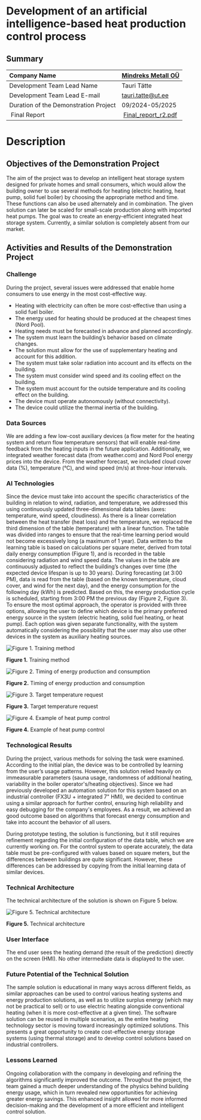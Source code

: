 # Development of an artificial intelligence-based heat production control process


## Summary
| Company Name | [Mindreks Metall OÜ](https://mindreksmetall.ee/) |
| :--- | :--- |
| Development Team Lead Name | Tauri Tätte |
| Development Team Lead E-mail | [tauri.tatte@ut.ee](mailto:tauri.tatte@ut.ee) |
| Duration of the Demonstration Project | 09/2024-05/2025 |
| Final Report | [Final_report_r2.pdf](https://github.com/ai-robotics-estonia/2024_Experimenting_of_AI_based_heat_production_management_process/blob/main/assets/Final_report_r2.pdf) |

# Description
## Objectives of the Demonstration Project
The aim of the project was to develop an intelligent heat storage system designed for private homes and small consumers, which would allow the building owner to use several methods for heating (electric heating, heat pump, solid fuel boiler) by choosing the appropriate method and time. These functions can also be used alternately and in combination. The given solution can later be scaled for small-scale production along with imported heat pumps. The goal was to create an energy-efficient integrated heat storage system. Currently, a similar solution is completely absent from our market.

## Activities and Results of the Demonstration Project
### Challenge
During the project, several issues were addressed that enable home consumers to use energy in the most cost-effective way.
- Heating with electricity can often be more cost-effective than using a solid fuel boiler.
- The energy used for heating should be produced at the cheapest times (Nord Pool).
- Heating needs must be forecasted in advance and planned accordingly.
- The system must learn the building’s behavior based on climate changes.
- The solution must allow for the use of supplementary heating and account for this addition.
- The system must take solar radiation into account and its effects on the building.
- The system must consider wind speed and its cooling effect on the building.
- The system must account for the outside temperature and its cooling effect on the building.
- The device must operate autonomously (without connectivity).
- The device could utilize the thermal inertia of the building.


### Data Sources
We are adding a few low-cost auxiliary devices (a flow meter for the heating system and return flow temperature sensors) that will enable real-time feedback from the heating inputs in the future application. Additionally, we integrated weather forecast data (from weather.com) and Nord Pool energy prices into the device. From the weather forecast, we included cloud cover data (%), temperature (°C), and wind speed (m/s) at three-hour intervals.


### AI Technologies
Since the device must take into account the specific characteristics of the building in relation to wind, radiation, and temperature, we addressed this using continuously updated three-dimensional data tables (axes: temperature, wind speed, cloudiness). As there is a linear correlation between the heat transfer (heat loss) and the temperature, we replaced the third dimension of the table (temperature) with a linear function. The table was divided into ranges to ensure that the real-time learning period would not become excessively long (a maximum of 1 year).
Data written to the learning table is based on calculations per square meter, derived from total daily energy consumption (Figure 1), and is recorded in the table considering radiation and wind speed data. The values in the table are continuously adjusted to reflect the building’s changes over time (the expected device lifespan is up to 30 years).
During forecasting (at 3:00 PM), data is read from the table (based on the known temperature, cloud cover, and wind for the next day), and the energy consumption for the following day (kWh) is predicted. Based on this, the energy production cycle is scheduled, starting from 3:00 PM the previous day (Figure 2, Figure 3).
To ensure the most optimal approach, the operator is provided with three options, allowing the user to define which device is the primary preferred energy source in the system (electric heating, solid fuel heating, or heat pump). Each option was given separate functionality, with the system automatically considering the possibility that the user may also use other devices in the system as auxiliary heating sources.

<p align="left">
  <img src="https://github.com/ai-robotics-estonia/2024_Experimenting_of_AI_based_heat_production_management_process/blob/main/assets/training_method.jpg" alt="Figure 1. Training method" />
</p>
<p align="left"><b>Figure 1.</b> Training method</p>

<p align="left">
  <img src="https://github.com/ai-robotics-estonia/2024_Experimenting_of_AI_based_heat_production_management_process/blob/main/assets/energy_production_consumption_timing.png" alt="Figure 2. Timing of energy production and consumption" />
</p>
<p align="left"><b>Figure 2.</b> Timing of energy production and consumption</p>

<p align="left">
  <img src="https://github.com/ai-robotics-estonia/2024_Experimenting_of_AI_based_heat_production_management_process/blob/main/assets/target_temp_request.jpg" alt="Figure 3. Target temperature request" />
</p>
<p align="left"><b>Figure 3.</b> Target temperature request</p>

<p align="left">
  <img src="https://github.com/ai-robotics-estonia/2024_Experimenting_of_AI_based_heat_production_management_process/blob/main/assets/heat_pump_control.png" alt="Figure 4. Example of heat pump control" />
</p>
<p align="left"><b>Figure 4.</b> Example of heat pump control</p>

### Technological Results
During the project, various methods for solving the task were examined. According to the initial plan, the device was to be controlled by learning from the user’s usage patterns. However, this solution relied heavily on immeasurable parameters (sauna usage, randomness of additional heating, variability in the boiler operator's/heating objectives). Since we had previously developed an automation solution for this system based on an industrial controller (FX3U + integrated 7" HMI), we decided to continue using a similar approach for further control, ensuring high reliability and easy debugging for the company's employees. As a result, we achieved an good outcome based on algorithms that forecast energy consumption and take into account the behavior of all users.

During prototype testing, the solution is functioning, but it still requires refinement regarding the initial configuration of the data table, which we are currently working on. For the control system to operate accurately, the data table must be pre-configured with values based on square meters, but the differences between buildings are quite significant. However, these differences can be addressed by copying from the initial learning data of similar devices.


### Technical Architecture
The technical architecture of the solution is shown on Figure 5 below. 

<p align="left">
  <img src="https://github.com/ai-robotics-estonia/2024_Experimenting_of_AI_based_heat_production_management_process/blob/main/assets/heat_pump_control.png" alt="Figure 5. Technical architecture" />
</p>
<p align="left"><b>Figure 5.</b> Technical architecture</p>

### User Interface 
The end user sees the heating demand (the result of the prediction) directly on the screen (HMI). No other intermediate data is displayed to the user.

### Future Potential of the Technical Solution
The sample solution is educational in many ways across different fields, as similar approaches can be used to control various heating systems and energy production solutions, as well as to utilize surplus energy (which may not be practical to sell) or to use electric heating alongside conventional heating (when it is more cost-effective at a given time). The software solution can be reused in multiple scenarios, as the entire heating technology sector is moving toward increasingly optimized solutions. This presents a great opportunity to create cost-effective energy storage systems (using thermal storage) and to develop control solutions based on industrial controllers.

### Lessons Learned
Ongoing collaboration with the company in developing and refining the algorithms significantly improved the outcome. Throughout the project, the team gained a much deeper understanding of the physics behind building energy usage, which in turn revealed new opportunities for achieving greater energy savings. This enhanced insight allowed for more informed decision-making and the development of a more efficient and intelligent control solution.
